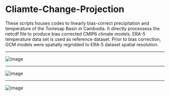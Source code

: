 # Cliamte-Change-Projection

These scripts houses codes to linearly bias-correct precipitation and temperature of the Tonlesap Basin in Cambodia. It directly processess the netcdf file to produce bias corrected CMIP6 climate models. ERA-5 temperature data set is used as reference dataset. Prior to bias correction, GCM models were spatially regridded to ERA-5 dataset spatial resolution.

<hr>

![image](https://github.com/santosh-dhungana/Cliamte-Change-Projection/assets/57520258/550a69ee-a8d2-41f8-afc0-f49d47b6b92f)

<hr>

![image](https://github.com/santosh-dhungana/Cliamte-Change-Projection/assets/57520258/5880f121-3994-4d00-8a5e-54b239413147)

<hr>

![image](https://github.com/santosh-dhungana/Cliamte-Change-Projection/assets/57520258/f0c6722f-819b-4729-a033-b0618e712c07)

